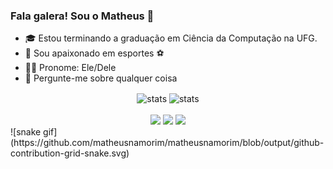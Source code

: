 ### Fala galera! Sou o Matheus 👋

- 🎓 Estou terminando a graduação em Ciência da Computação na UFG.
- 🥰 Sou apaixonado em esportes ⚽
- 👨‍💻 Pronome: Ele/Dele 
- 💬 Pergunte-me sobre qualquer coisa

<div align="center"> 
  <img height="140em" align="center" alt="stats" src="https://github-readme-stats.vercel.app/api?username=matheusnamorim&count_private=true&theme=cobalt" height="400" />
<img height="140em" align="center" alt="stats" src="https://github-readme-stats.vercel.app/api/top-langs/?username=matheusnamorim&show_icons=true&layout=compact&theme=cobalt" height="400" />
</div>
<br>
<div align="center">
  <img src="https://img.shields.io/badge/JavaScript-323330?style=for-the-badge&logo=javascript&logoColor=F7DF1E" />
  <img src="https://img.shields.io/badge/CSS3-1572B6?style=for-the-badge&logo=css3&logoColor=white" />
  <img src="https://img.shields.io/badge/HTML5-E34F26?style=for-the-badge&logo=html5&logoColor=white" />
</div>
![snake gif](https://github.com/matheusnamorim/matheusnamorim/blob/output/github-contribution-grid-snake.svg)

<!--
**matheusnamorim/matheusnamorim** is a ✨ _special_ ✨ repository because its `README.md` (this file) appears on your GitHub profile.

Here are some ideas to get you started:

- 🔭 I’m currently working on ...
- 🌱 I’m currently learning ...
- 👯 I’m looking to collaborate on ...
- 🤔 I’m looking for help with ...
- 💬 Ask me about ...
- 📫 How to reach me: ...
- 😄 Pronouns: ...
- ⚡ Fun fact: ...
-->
